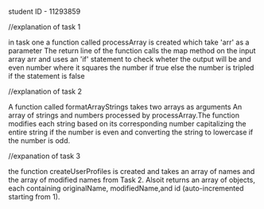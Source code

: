 student ID - 11293859

//explanation of task 1

in task one a function called processArray is created which take 'arr' as a parameter
The return line of the function calls the map method on the input array arr and uses an 'if' statement to check wheter the output will be and even number where it squares the number if true else the number is tripled if the statement is false


//explanation of task 2

 A function called formatArrayStrings takes two arrays as arguments
An array of strings and numbers processed by 
processArray.The function modifies each string 
based on its corresponding number capitalizing the 
entire string if the number is even and converting 
the string to lowercase if the number is odd.

//expanation of task 3

the function createUserProfiles is created and 
takes an array of names and the array of modified
 names from Task 2. Alsoit returns an array of
 objects, each containing originalName,
modifiedName,and id (auto-incremented starting from 1).